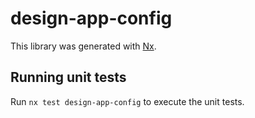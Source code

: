 # design-app-config

This library was generated with [Nx](https://nx.dev).

## Running unit tests

Run `nx test design-app-config` to execute the unit tests.
